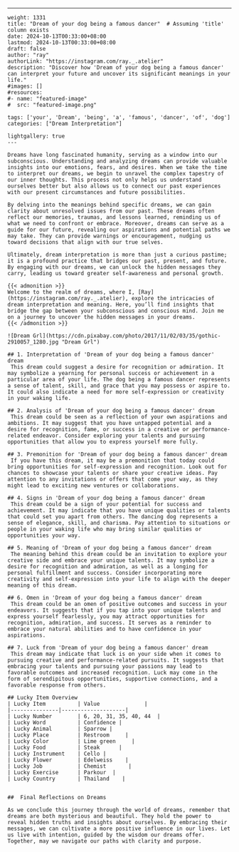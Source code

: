 ---
    weight: 1331
    title: "Dream of your dog being a famous dancer"  # Assuming 'title' column exists
    date: 2024-10-13T00:33:00+08:00
    lastmod: 2024-10-13T00:33:00+08:00
    draft: false
    author: "ray"
    authorLink: "https://instagram.com/ray._.atelier"
    description: "Discover how 'Dream of your dog being a famous dancer' can interpret your future and uncover its significant meanings in your life."
    #images: []
    #resources:
    #- name: "featured-image"
    #  src: "featured-image.png"
    
    tags: ['your', 'Dream', 'being', 'a', 'famous', 'dancer', 'of', 'dog']
    categories: ["Dream Interpretation"]
    
    lightgallery: true
    ---
    
    Dreams have long fascinated humanity, serving as a window into our subconscious. Understanding and analyzing dreams can provide valuable insights into our emotions, fears, and desires. When we take the time to interpret our dreams, we begin to unravel the complex tapestry of our inner thoughts. This process not only helps us understand ourselves better but also allows us to connect our past experiences with our present circumstances and future possibilities.
    
    By delving into the meanings behind specific dreams, we can gain clarity about unresolved issues from our past. These dreams often reflect our memories, traumas, and lessons learned, reminding us of what we need to confront or embrace. Moreover, dreams can serve as a guide for our future, revealing our aspirations and potential paths we may take. They can provide warnings or encouragement, nudging us toward decisions that align with our true selves.
    
    Ultimately, dream interpretation is more than just a curious pastime; it is a profound practice that bridges our past, present, and future. By engaging with our dreams, we can unlock the hidden messages they carry, leading us toward greater self-awareness and personal growth.
    
    {{< admonition >}}
    Welcome to the realm of dreams, where I, [Ray](https://instagram.com/ray._.atelier), explore the intricacies of dream interpretation and meaning. Here, you’ll find insights that bridge the gap between your subconscious and conscious mind. Join me on a journey to uncover the hidden messages in your dreams.
    {{< /admonition >}}
    
    ![Dream Grl](https://cdn.pixabay.com/photo/2017/11/02/03/35/gothic-2910057_1280.jpg "Dream Grl")
    
    ## 1. Interpretation of 'Dream of your dog being a famous dancer' dream
     This dream could suggest a desire for recognition or admiration. It may symbolize a yearning for personal success or achievement in a particular area of your life. The dog being a famous dancer represents a sense of talent, skill, and grace that you may possess or aspire to. It could also indicate a need for more self-expression or creativity in your waking life.
    
    ## 2. Analysis of 'Dream of your dog being a famous dancer' dream
     This dream could be seen as a reflection of your own aspirations and ambitions. It may suggest that you have untapped potential and a desire for recognition, fame, or success in a creative or performance-related endeavor. Consider exploring your talents and pursuing opportunities that allow you to express yourself more fully.
    
    ## 3. Premonition for 'Dream of your dog being a famous dancer' dream
     If you have this dream, it may be a premonition that today could bring opportunities for self-expression and recognition. Look out for chances to showcase your talents or share your creative ideas. Pay attention to any invitations or offers that come your way, as they might lead to exciting new ventures or collaborations.
    
    ## 4. Signs in 'Dream of your dog being a famous dancer' dream
     This dream could be a sign of your potential for success and achievement. It may indicate that you have unique qualities or talents that could set you apart from others. The dancing dog represents a sense of elegance, skill, and charisma. Pay attention to situations or people in your waking life who may bring similar qualities or opportunities your way.
    
    ## 5. Meaning of 'Dream of your dog being a famous dancer' dream
     The meaning behind this dream could be an invitation to explore your creative side and embrace your unique talents. It may symbolize a desire for recognition and admiration, as well as a longing for personal fulfillment and success. Consider incorporating more creativity and self-expression into your life to align with the deeper meaning of this dream.
    
    ## 6. Omen in 'Dream of your dog being a famous dancer' dream
     This dream could be an omen of positive outcomes and success in your endeavors. It suggests that if you tap into your unique talents and express yourself fearlessly, you may attract opportunities for recognition, admiration, and success. It serves as a reminder to embrace your natural abilities and to have confidence in your aspirations.
    
    ## 7. Luck from 'Dream of your dog being a famous dancer' dream
     This dream may indicate that luck is on your side when it comes to pursuing creative and performance-related pursuits. It suggests that embracing your talents and pursuing your passions may lead to favorable outcomes and increased recognition. Luck may come in the form of serendipitous opportunities, supportive connections, and a favorable response from others.
    
    ## Lucky Item Overview
    | Lucky Item          | Value              |
    |---------------|--------------------|
    | Lucky Number        | 6, 20, 31, 35, 40, 44  |
    | Lucky Word          | Confidence |
    | Lucky Animal        | Sparrow |
    | Lucky Place         | Restroom     |
    | Lucky Color         | Lime green     |
    | Lucky Food          | Steak      |
    | Lucky Instrument    | Cello |
    | Lucky Flower        | Edelweiss    |
    | Lucky Job           | Chemist       |
    | Lucky Exercise      | Parkour  |
    | Lucky Country       | Thailand    |
    
    
    ##  Final Reflections on Dreams
    
    As we conclude this journey through the world of dreams, remember that dreams are both mysterious and beautiful. They hold the power to reveal hidden truths and insights about ourselves. By embracing their messages, we can cultivate a more positive influence in our lives. Let us live with intention, guided by the wisdom our dreams offer. Together, may we navigate our paths with clarity and purpose.
    